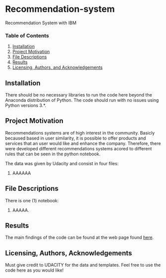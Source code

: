 # Recommendation-system
Recommendation System with IBM
### Table of Contents

1. [Installation](#installation)
2. [Project Motivation](#motivation)
3. [File Descriptions](#files)
4. [Results](#results)
5. [Licensing, Authors, and Acknowledgements](#licensing)

## Installation <a name="installation"></a>

There should be no necessary libraries to run the code here beyond the Anaconda distribution of Python.  The code should run with no issues using Python versions 3.*.

## Project Motivation<a name="motivation"></a>

Recommendations systems are of high interest in the community. Basicly becaused based in user similarity, it is possible to offer products and services that an user would like and enhance the company. Therefore, there were developed different recommendations systems acored to different rules that can be seen in the python notebook.

The data was given by Udacity and consist in four files:
1. AAAAAA

## File Descriptions <a name="files"></a>

There is one (1) notebook:
1. AAAAA.

## Results<a name="results"></a>

The main findings of the code can be found at the web page found [here](AAAAA).

## Licensing, Authors, Acknowledgements<a name="licensing"></a>

Must give credit to UDACITY for the data and templates.  Feel free to use the code here as you would like! 

